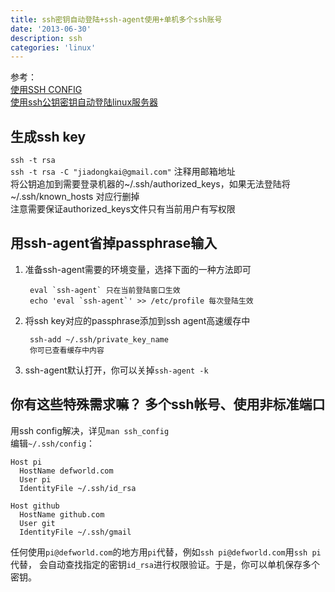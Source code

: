 ```yaml
---
title: ssh密钥自动登陆+ssh-agent使用+单机多个ssh账号
date: '2013-06-30'
description: ssh
categories: 'linux'
---
```

参考：  
[使用SSH CONFIG](http://www.lainme.com/doku.php/blog/2011/01/%E4%BD%BF%E7%94%A8ssh_config#生成ssh证书)  
[使用ssh公钥密钥自动登陆linux服务器](http://7056824.blog.51cto.com/69854/403669/)  
  
## 生成ssh key
`ssh -t rsa`  
`ssh -t rsa -C "jiadongkai@gmail.com"` 注释用邮箱地址  
将公钥追加到需要登录机器的~/.ssh/authorized_keys，如果无法登陆将~/.ssh/known_hosts
对应行删掉  
注意需要保证authorized_keys文件只有当前用户有写权限  

## 用ssh-agent省掉passphrase输入
1. 准备ssh-agent需要的环境变量，选择下面的一种方法即可  

        eval `ssh-agent` 只在当前登陆窗口生效
        echo 'eval `ssh-agent`' >> /etc/profile 每次登陆生效
2. 将ssh key对应的passphrase添加到ssh agent高速缓存中  

        ssh-add ~/.ssh/private_key_name
        你可已查看缓存中内容

3. ssh-agent默认打开，你可以关掉`ssh-agent -k`

## 你有这些特殊需求嘛？ 多个ssh帐号、使用非标准端口
用ssh config解决，详见`man ssh_config`  
编辑`~/.ssh/config`：  

    Host pi
      HostName defworld.com
      User pi
      IdentityFile ~/.ssh/id_rsa

    Host github
      HostName github.com
      User git
      IdentityFile ~/.ssh/gmail

任何使用`pi@defworld.com`的地方用`pi`代替，例如`ssh pi@defworld.com`用`ssh pi`代替，
会自动查找指定的密钥`id_rsa`进行权限验证。于是，你可以单机保存多个密钥。  

